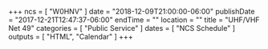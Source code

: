 +++
ncs = [ "W0HNV" ]
date = "2018-12-09T21:00:00-06:00"
publishDate = "2017-12-21T12:47:37-06:00"
endTime = ""
location = ""
title = "UHF/VHF Net 49"
categories = [ "Public Service" ]
dates = [ "NCS Schedule" ]
outputs = [ "HTML", "Calendar" ]
+++
